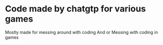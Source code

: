 # Code made by chatgtp for various games

Mostly made for messing around with coding
And or
Messing with coding in games
